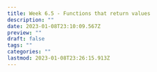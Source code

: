 ```yaml
---
title: Week 6.5 - Functions that return values
description: ""
date: 2023-01-08T23:10:09.567Z
preview: ""
draft: false
tags: ""
categories: ""
lastmod: 2023-01-08T23:26:15.913Z
---
```

